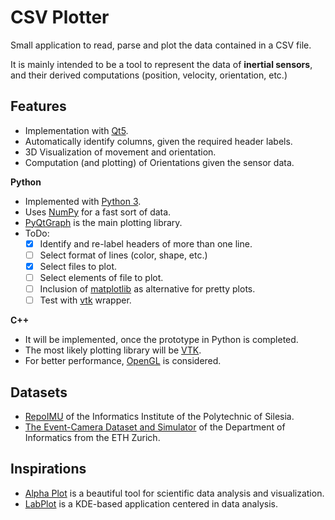 # CSV Plotter

Small application to read, parse and plot the data contained in a CSV file.

It is mainly intended to be a tool to represent the data of **inertial sensors**,
and their derived computations (position, velocity, orientation, etc.)

## Features

- Implementation with [Qt5](https://www.qt.io/).
- Automatically identify columns, given the required header labels.
- 3D Visualization of movement and orientation.
- Computation (and plotting) of Orientations given the sensor data.

**Python**

+ Implemented with [Python 3](https://www.python.org/).
+ Uses [NumPy](http://www.numpy.org/) for a fast sort of data.
+ [PyQtGraph](http://pyqtgraph.org/) is the main plotting library.
+ ToDo:
    - [x] Identify and re-label headers of more than one line.
    - [ ] Select format of lines (color, shape, etc.)
    - [x] Select files to plot.
    - [ ] Select elements of file to plot.
    - [ ] Inclusion of [matplotlib](https://matplotlib.org/) as alternative for pretty plots.
    - [ ] Test with [vtk](https://www.vtk.org/features-language-agnostic/) wrapper.

**C++**

+ It will be implemented, once the prototype in Python is completed.
+ The most likely plotting library will be [VTK](https://www.vtk.org/).
+ For better performance, [OpenGL](https://www.opengl.org/) is considered.

## Datasets

+ [RepoIMU](http://zgwisk.aei.polsl.pl/index.php/en/research/projects/61-repoimu)
of the Informatics Institute of the Polytechnic of Silesia.
+ [The Event-Camera Dataset and Simulator](http://rpg.ifi.uzh.ch/davis_data.html)
of the Department of Informatics from the ETH Zurich.

## Inspirations

+ [Alpha Plot](https://github.com/narunlifescience/alphaplot) is a beautiful tool for scientific data analysis and visualization.
+ [LabPlot](https://labplot.kde.org/) is a KDE-based application centered in data analysis.